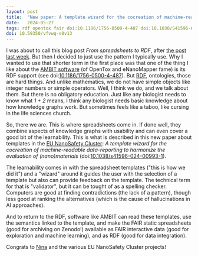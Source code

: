 ```yaml
---
layout: post
title:  "New paper: A template wizard for the cocreation of machine-readable data-reporting to harmonize the evaluation of (nano)materials"
date:   2024-05-27
tags: rdf opentox fair doi:10.1186/1756-0500-4-487 doi:10.1038/S41596-024-00993-1
doi: 10.59350/vfvwq-s0v13
---
```


I was about to call this blog post *From spreadsheets to RDF*, after [the post last week](https://chem-bla-ics.linkedchemistry.info/2024/05/20/from-papers-to-rdf.html).
But then I decided to just use the pattern I typically use. Why I wanted to use that shorter term in the first
place was that one of the thing I like about the [AMBIT software](https://sourceforge.net/projects/ambit/)
(of OpenTox and eNanoMapper fame) is its
RDF support (see doi:[10.1186/1756-0500-4-487](https://doi.org/10.1186/1756-0500-4-487)). But
[RDF](https://chem-bla-ics.linkedchemistry.info/tag/rdf), ontologies,
those are hard things. And unlike mathematics, we do not have simple objects like integer numbers or simple
operators. Well, I think we do, and we talk about them. But there is no obligatory education. Just like
any biologist needs to know what *1 + 2* means, I think any biologist needs basic knowledge about how
knowledge graphs work. But sometimes feels like a taboo, like cursing in the life sciences church.

So, there we are. This is where spreadsheets come in. If done well, they combine aspects of knowledge graphs
with usability and can even cover a good bit of the learnability. This is what is described in this new
paper about templates in the [EU NanoSafety Cluster](https://www.nanosafetycluster.eu/): *A template wizard
for the cocreation of machine-readable data-reporting to harmonize the evaluation of (nano)materials*
(doi:[10.1038/s41596-024-00993-1](https://doi.org/10.1038/s41596-024-00993-1)).

The learnability comes in with the spreadsheet templates ("this is how we did it") and a "wizard" around
it guides the user with the selection of a template but also can provide feedback on the template. The
technical term for that is "validator", but it can be tought of as a spelling checker. Computers are good at
finding contradictions (the lack of a pattern), though less good at ranking the alternatives (which is
the cause of hallucinations in AI approaches).

And to return to the RDF, software like AMBIT can read these templates, use the semantics linked to the
template, and make the FAIR static spreadsheets (good for archiving on Zenodo!) available as FAIR interactive
data (good for exploration and machine learning), and as RDF (good for data integration).

Congrats to [Nina](http://orcid.org/0000-0002-4322-6179) and the various EU NanoSafety Cluster projects!

